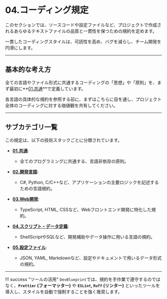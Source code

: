 # 04.コーディング規定

このセクションでは、ソースコードや設定ファイルなど、プロジェクトで作成されるあらゆるテキストファイルの品質と一貫性を保つための規約を定めます。

一貫したコーディングスタイルは、可読性を高め、バグを減らし、チーム開発を円滑にします。

---

## 基本的な考え方

全ての言語やファイル形式に共通するコーディングの「思想」や「原則」を、まず最初に**[01.共通](./01_共通/01_共通コーディング原則.md)**で定義しています。

各言語の具体的な規約を参照する前に、まずはこちらに目を通し、プロジェクト全体のコーディングに対する価値観を共有してください。

---

## サブカテゴリ一覧

この規定は、以下の技術スタックごとに分類されています。

*   **[01.共通](./01_共通/)**:
    *   全てのプログラミングに共通する、言語非依存の原則。

*   **[02.開発言語](./02_開発言語/README.md)**:
    *   C#, Python, C/C++など、アプリケーションの主要ロジックを記述するための言語規約。

*   **[03.Web開発](./03_Web開発/README.md)**:
    *   TypeScript, HTML, CSSなど、Webフロントエンド開発に特化した規約。

*   **[04.スクリプト・データ定義](./04_スクリプト・データ定義/README.md)**:
    *   ShellScriptやSQLなど、開発補助やデータ操作に用いる言語の規約。

*   **[05.設定ファイル](./05_設定ファイル/README.md)**:
    *   JSON, YAML, Markdownなど、設定やドキュメントで用いるデータ形式の規約。

---

!!! success "ツールの活用"
    `DevBlueprint`では、規約を手作業で遵守するのではなく、**`Prettier` (フォーマッター)** や **`ESLint`, `Ruff` (リンター)** といったツールを導入し、スタイルを自動で強制することを強く推奨します。
